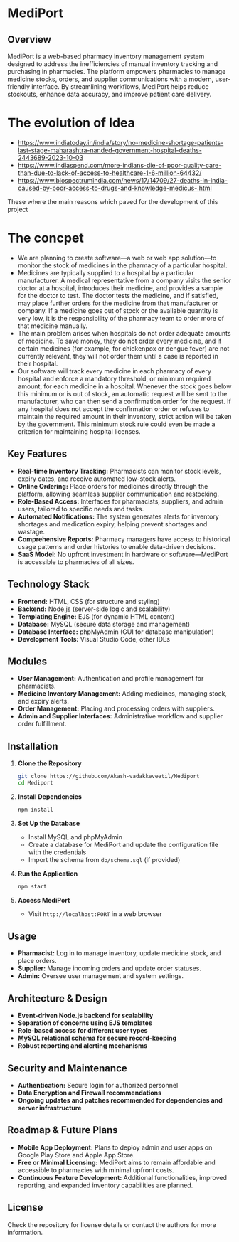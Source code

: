 # MediPort

## Overview
MediPort is a web-based pharmacy inventory management system designed to address the inefficiencies of manual inventory tracking and purchasing in pharmacies. The platform empowers pharmacies to manage medicine stocks, orders, and supplier communications with a modern, user-friendly interface. By streamlining workflows, MediPort helps reduce stockouts, enhance data accuracy, and improve patient care delivery.


# The evolution of Idea
- https://www.indiatoday.in/india/story/no-medicine-shortage-patients-last-stage-maharashtra-nanded-government-hospital-deaths-2443689-2023-10-03
- https://www.indiaspend.com/more-indians-die-of-poor-quality-care-than-due-to-lack-of-access-to-healthcare-1-6-million-64432/
- https://www.biospectrumindia.com/news/17/14709/27-deaths-in-india-caused-by-poor-access-to-drugs-and-knowledge-medicus-.html

These where the main reasons which paved for the development of this project

# The concpet
- We are planning to create software—a web or web app solution—to monitor the stock of medicines in the pharmacy of a particular hospital.
- Medicines are typically supplied to a hospital by a particular manufacturer. A medical representative from a company visits the senior doctor at a hospital, introduces their medicine, and provides a sample for the doctor to test. The doctor tests the medicine, and if satisfied, may place further orders for the medicine from that manufacturer or company. If a medicine goes out of stock or the available quantity is very low, it is the responsibility of the pharmacy team to order more of that medicine manually.
- The main problem arises when hospitals do not order adequate amounts of medicine. To save money, they do not order every medicine, and if certain medicines (for example, for chickenpox or dengue fever) are not currently relevant, they will not order them until a case is reported in their hospital.
- Our software will track every medicine in each pharmacy of every hospital and enforce a mandatory threshold, or minimum required amount, for each medicine in a hospital. Whenever the stock goes below this minimum or is out of stock, an automatic request will be sent to the manufacturer, who can then send a confirmation order for the request. If any hospital does not accept the confirmation order or refuses to maintain the required amount in their inventory, strict action will be taken by the government. This minimum stock rule could even be made a criterion for maintaining hospital licenses. 

## Key Features
- **Real-time Inventory Tracking:** Pharmacists can monitor stock levels, expiry dates, and receive automated low-stock alerts.
- **Online Ordering:** Place orders for medicines directly through the platform, allowing seamless supplier communication and restocking.
- **Role-Based Access:** Interfaces for pharmacists, suppliers, and admin users, tailored to specific needs and tasks.
- **Automated Notifications:** The system generates alerts for inventory shortages and medication expiry, helping prevent shortages and wastage.
- **Comprehensive Reports:** Pharmacy managers have access to historical usage patterns and order histories to enable data-driven decisions.
- **SaaS Model:** No upfront investment in hardware or software—MediPort is accessible to pharmacies of all sizes.

## Technology Stack
- **Frontend:** HTML, CSS (for structure and styling)
- **Backend:** Node.js (server-side logic and scalability)
- **Templating Engine:** EJS (for dynamic HTML content)
- **Database:** MySQL (secure data storage and management)
- **Database Interface:** phpMyAdmin (GUI for database manipulation)
- **Development Tools:** Visual Studio Code, other IDEs

## Modules
- **User Management:** Authentication and profile management for pharmacists.
- **Medicine Inventory Management:** Adding medicines, managing stock, and expiry alerts.
- **Order Management:** Placing and processing orders with suppliers.
- **Admin and Supplier Interfaces:** Administrative workflow and supplier order fulfillment.

## Installation
1. **Clone the Repository**
   ```bash
   git clone https://github.com/Akash-vadakkeveetil/Mediport
   cd Mediport
   ```
2. **Install Dependencies**
   ```bash
   npm install
   ```
3. **Set Up the Database**
   - Install MySQL and phpMyAdmin
   - Create a database for MediPort and update the configuration file with the credentials
   - Import the schema from `db/schema.sql` (if provided)

4. **Run the Application**
   ```bash
   npm start
   ```
5. **Access MediPort**
   - Visit `http://localhost:PORT` in a web browser

## Usage
- **Pharmacist:** Log in to manage inventory, update medicine stock, and place orders.
- **Supplier:** Manage incoming orders and update order statuses.
- **Admin:** Oversee user management and system settings.

## Architecture & Design
- **Event-driven Node.js backend for scalability**
- **Separation of concerns using EJS templates**
- **Role-based access for different user types**
- **MySQL relational schema for secure record-keeping**
- **Robust reporting and alerting mechanisms**

## Security and Maintenance
- **Authentication:** Secure login for authorized personnel
- **Data Encryption and Firewall recommendations**
- **Ongoing updates and patches recommended for dependencies and server infrastructure**

## Roadmap & Future Plans
- **Mobile App Deployment:** Plans to deploy admin and user apps on Google Play Store and Apple App Store.
- **Free or Minimal Licensing:** MediPort aims to remain affordable and accessible to pharmacies with minimal upfront costs.
- **Continuous Feature Development:** Additional functionalities, improved reporting, and expanded inventory capabilities are planned.

## License
Check the repository for license details or contact the authors for more information.
